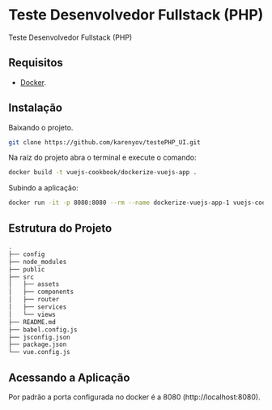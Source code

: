 # Teste Desenvolvedor Fullstack (PHP)
Teste Desenvolvedor Fullstack (PHP)

## Requisitos
- [Docker](https://docs.docker.com/engine/install/).

## Instalação
Baixando o projeto.
```sh
git clone https://github.com/karenyov/testePHP_UI.git
```

Na raiz do projeto abra o terminal e execute o comando:
```sh
docker build -t vuejs-cookbook/dockerize-vuejs-app .
```
Subindo a aplicação:
```sh
docker run -it -p 8080:8080 --rm --name dockerize-vuejs-app-1 vuejs-cookbook/dockerize-vuejs-app
```

## Estrutura do Projeto
```sh
.
├── config
├── node_modules
├── public
├── src
│   ├── assets
│   ├── components
│   ├── router
│   ├── services
│   └── views
├── README.md
├── babel.config.js
├── jsconfig.json
├── package.json
└── vue.config.js
```

## Acessando a Aplicação
Por padrão a porta configurada no docker é a 8080 (http://localhost:8080).
